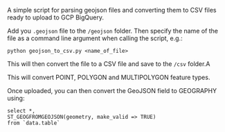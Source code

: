 A simple script for parsing geojson files and converting them to CSV files ready to upload to GCP BigQuery.

Add you `.geojson` file to the `/geojson` folder. Then specify the name of the file as a command line argument when calling the script, e.g.:

`python geojson_to_csv.py <name_of_file>`

This will then convert the file to a CSV file and save to the `/csv` folder.A

This will convert POINT, POLYGON and MULTIPOLYGON feature types.

Once uploaded, you can then convert the GeoJSON field to GEOGRAPHY using:

```
select *,
ST_GEOGFROMGEOJSON(geometry, make_valid => TRUE)
from `data.table`
```
